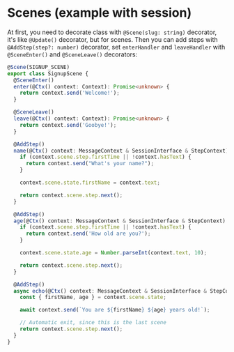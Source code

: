 # Scenes (example with session)
At first, you need to decorate class with `@Scene(slug: string)` decorator, it's like `@Update()` decorator, but for scenes. Then you can add steps with `@AddStep(step?: number)` decorator, set `enterHandler` and `leaveHandler` with `@SceneEnter()` and `@SceneLeave()` decorators:
```typescript
@Scene(SIGNUP_SCENE)
export class SignupScene {
  @SceneEnter()
  enter(@Ctx() context: Context): Promise<unknown> {
    return context.send('Welcome!');
  }

  @SceneLeave()
  leave(@Ctx() context: Context): Promise<unknown> {
    return context.send('Goobye!');
  }

  @AddStep()
  name(@Ctx() context: MessageContext & SessionInterface & StepContext): Promise<unknown> {
    if (context.scene.step.firstTime || !context.hasText) {
      return context.send("What's your name?");
    }

    context.scene.state.firstName = context.text;

    return context.scene.step.next();
  }

  @AddStep()
  age(@Ctx() context: MessageContext & SessionInterface & StepContext): Promise<unknown> {
    if (context.scene.step.firstTime || !context.hasText) {
      return context.send('How old are you?');
    }

    context.scene.state.age = Number.parseInt(context.text, 10);

    return context.scene.step.next();
  }

  @AddStep()
  async echo(@Ctx() context: MessageContext & SessionInterface & StepContext): Promise<unknown> {
    const { firstName, age } = context.scene.state;

    await context.send(`You are ${firstName} ${age} years old!`);

    // Automatic exit, since this is the last scene
    return context.scene.step.next();
  }
}
```
